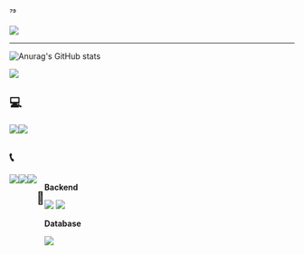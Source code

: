 ⁷⁹<div align="left">
<img src="https://capsule-render.vercel.app/api?type=wave&color=auto&height=200&section=header&text=HI%20I'm%20kaidey&fontSize=70" />
__________________________________
 
![Anurag's GitHub stats](https://github-readme-stats.vercel.app/api?username=kdy071115&theme=buefy&icons=true)

<a href="https://hits.seeyoufarm.com"><img src="https://hits.seeyoufarm.com/api/count/incr/badge.svg?url=https%3A%2F%2Fgithub.com%2Fgjbae1212%2Fhit-counter&count_bg=%238E91EF&title_bg=%23677EDD&icon=github.svg&icon_color=%23FFFFFF&title=hits&edge_flat=false"/></a>
 
       
## 💻

<div style="display:flex; flex-direction:row;">
    <a href="https://velog.io/@kdy071115/posts"target="_blank">
        <img src="https://img.shields.io/badge/Velog-20c997?style=flat-square&logo=Vimeo&logoColor=white&size"> 
    </a>
  <a href="https://github.com/kdy071115">
    <img src="https://img.shields.io/badge/github-181717?style=flat-square&logo=github&logoColor=white"/>
</div>
  </a>
</div>

## 📞
<div style="display:flex; flex-direction:row;">
    <a href="mailto:s23054@gsm.hs.kr">
        <img src="https://img.shields.io/badge/gmail-EA4335?style=flat-square&logo=gmail&logoColor=white"/>
    </a>
    <a href="https://open.kakao.com/o/sK1qgx2f">
      <img src="https://img.shields.io/badge/kakaotalk-FFCD00?style=flat-square&logo=kakaotalk&logoColor=black"/>   
    </a>
    <a href="https://www.instagram.com/kdy_aie">
         <img src="https://img.shields.io/badge/instagram-E4405F?style=flat-square&logo=instagram&logoColor=white"/>
    </a>



  
  ## 📄 
<div style="display:flex; flex-direction:column; align-items:flex-start;">
<!-- Backend -->
<p><strong>Backend</strong></p>
<div>
    <img src="https://img.shields.io/badge/Java-007396?style=flat-square&logo=Java&logoColor=white"> 
    <img src="https://img.shields.io/badge/Spring Boot-6DB33F?style=flat-square&logo=spring boot&logoColor=white">
    
<!-- Database -->
<p><strong>Database</strong></p>
<div>
    <img src="https://img.shields.io/badge/mysql-4479A1?style=flat-square&logo=mysql&logoColor=white"> 
</div>
